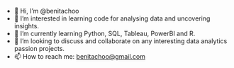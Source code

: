 - 👋 Hi, I’m @benitachoo
- 👀 I’m interested in learning code for analysing data and uncovering insights.
- 🌱 I’m currently learning Python, SQL, Tableau, PowerBI and R.
- 💞️ I’m looking to discuss and collaborate on any interesting data analytics passion projects.
- 📫 How to reach me: benitachoo@gmail.com

<!---
benitachoo/benitachoo is a ✨ special ✨ repository because its `README.md` (this file) appears on your GitHub profile.
You can click the Preview link to take a look at your changes.
--->
